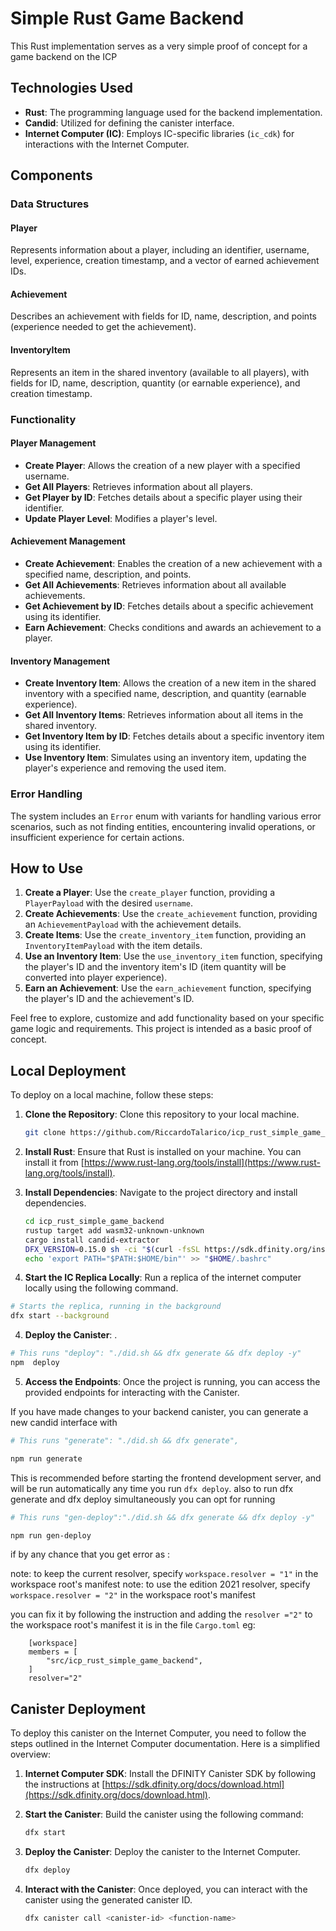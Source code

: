 # Simple Rust Game Backend

This Rust implementation serves as a very simple proof of concept for a game backend on the ICP

## Technologies Used

- **Rust**: The programming language used for the backend implementation.
- **Candid**: Utilized for defining the canister interface.
- **Internet Computer (IC)**: Employs IC-specific libraries (`ic_cdk`) for interactions with the Internet Computer.

## Components

### Data Structures

#### Player
Represents information about a player, including an identifier, username, level, experience, creation timestamp, and a vector of earned achievement IDs.

#### Achievement
Describes an achievement with fields for ID, name, description, and points (experience needed to get the achievement).

#### InventoryItem
Represents an item in the shared inventory (available to all players), with fields for ID, name, description, quantity (or earnable experience), and creation timestamp.

### Functionality

#### Player Management
- **Create Player**: Allows the creation of a new player with a specified username.
- **Get All Players**: Retrieves information about all players.
- **Get Player by ID**: Fetches details about a specific player using their identifier.
- **Update Player Level**: Modifies a player's level.

#### Achievement Management
- **Create Achievement**: Enables the creation of a new achievement with a specified name, description, and points.
- **Get All Achievements**: Retrieves information about all available achievements.
- **Get Achievement by ID**: Fetches details about a specific achievement using its identifier.
- **Earn Achievement**: Checks conditions and awards an achievement to a player.

#### Inventory Management
- **Create Inventory Item**: Allows the creation of a new item in the shared inventory with a specified name, description, and quantity (earnable experience).
- **Get All Inventory Items**: Retrieves information about all items in the shared inventory.
- **Get Inventory Item by ID**: Fetches details about a specific inventory item using its identifier.
- **Use Inventory Item**: Simulates using an inventory item, updating the player's experience and removing the used item.

### Error Handling

The system includes an `Error` enum with variants for handling various error scenarios, such as not finding entities, encountering invalid operations, or insufficient experience for certain actions.

## How to Use

1. **Create a Player**: Use the `create_player` function, providing a `PlayerPayload` with the desired `username`.
2. **Create Achievements**: Use the `create_achievement` function, providing an `AchievementPayload` with the achievement details.
3. **Create Items**: Use the `create_inventory_item` function, providing an `InventoryItemPayload` with the item details.
4. **Use an Inventory Item**: Use the `use_inventory_item` function, specifying the player's ID and the inventory item's ID (item quantity will be converted into player experience).
5. **Earn an Achievement**: Use the `earn_achievement` function, specifying the player's ID and the achievement's ID.

Feel free to explore, customize and add functionality based on your specific game logic and requirements. This project is intended as a basic proof of concept.


## Local Deployment

To deploy on a local machine, follow these steps:
1. **Clone the Repository**: Clone this repository to your local machine.

    ```bash
    git clone https://github.com/RiccardoTalarico/icp_rust_simple_game_backend
    ```

2. **Install Rust**: Ensure that Rust is installed on your machine. You can install it from [https://www.rust-lang.org/tools/install](https://www.rust-lang.org/tools/install).


3. **Install Dependencies**: Navigate to the project directory and install dependencies.

    ```bash
    cd icp_rust_simple_game_backend
    rustup target add wasm32-unknown-unknown
    cargo install candid-extractor
    DFX_VERSION=0.15.0 sh -ci "$(curl -fsSL https://sdk.dfinity.org/install.sh)"
    echo 'export PATH="$PATH:$HOME/bin"' >> "$HOME/.bashrc"
    ```


4. **Start the IC Replica Locally**: Run a replica of the internet computer locally using the following command.

```bash
# Starts the replica, running in the background
dfx start --background
```

4. **Deploy the Canister**:  .
```bash
# This runs "deploy": "./did.sh && dfx generate && dfx deploy -y"
npm  deploy
```

5. **Access the Endpoints**: Once the project is running, you can access the provided endpoints for interacting with the Canister.


If you have made changes to your backend canister, you can generate a new candid interface with

```bash
# This runs "generate": "./did.sh && dfx generate",

npm run generate
```
This is recommended before starting the frontend development server, and will be run automatically any time you run `dfx deploy`.
also to run dfx generate and dfx deploy simultaneously you can opt for running 

```bash
# This runs "gen-deploy":"./did.sh && dfx generate && dfx deploy -y"

npm run gen-deploy
```

if by any chance that you get error as :

note: to keep the current resolver, specify `workspace.resolver = "1"` in the workspace root's manifest
note: to use the edition 2021 resolver, specify `workspace.resolver = "2"` in the workspace root's manifest


you can fix it by following the instruction and adding the `resolver ="2"` to the workspace root's manifest it is in the file `Cargo.toml` eg:

        [workspace]
        members = [
            "src/icp_rust_simple_game_backend",
        ]
        resolver="2"

## Canister Deployment

To deploy this canister on the Internet Computer, you need to follow the steps outlined in the Internet Computer documentation. Here is a simplified overview:

1. **Internet Computer SDK**: Install the DFINITY Canister SDK by following the instructions at [https://sdk.dfinity.org/docs/download.html](https://sdk.dfinity.org/docs/download.html).

2. **Start the Canister**: Build the canister using the following command:

    ```bash
    dfx start
    ```

3. **Deploy the Canister**: Deploy the canister to the Internet Computer.

    ```bash
    dfx deploy
    ```

4. **Interact with the Canister**: Once deployed, you can interact with the canister using the generated canister ID.

    ```bash
    dfx canister call <canister-id> <function-name>
    ```